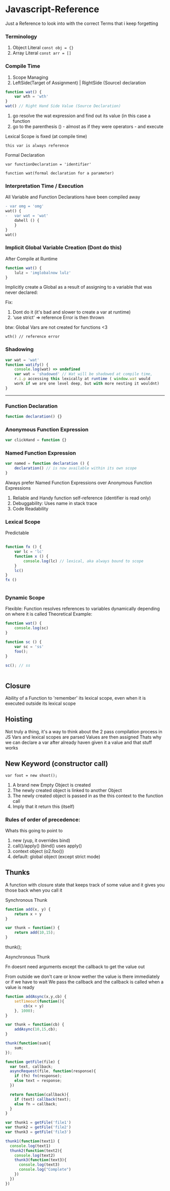 # Javascript-Reference
Just a Reference to look into with the correct Terms that i keep forgetting 

### Terminology
1. Object Literal ``const obj = {}``
1. Array Literal ``const arr = []``



### Compile Time
1. Scope Managing
1. LeftSide(Target of Assignment) | RightSide (Source) declaration

``` js
function wat() {
    var wth = 'wth'
}
wat() // Right Hand Side Value (Source Declaration)
```

1. go resolve the wat expression and find out its value (in this case a function 
2. go to the parenthesis () - almost as if they were operators - and execute 


Lexical Scope is fixed (at compile time)

```
this var is always reference 
```

Formal Declaration
```
var functionDeclaration = 'identifier'

function wat(formal declaration for a parameter)
```

### Interpretation Time / Execution
All Variable and Function Declarations have been compiled away

```diff
- var omg = 'omg'
wat() {
-   var wat = 'wat'
    dahell () {
    }
}
wat()
```


### Implicit Global Variable Creation (Dont do this)

After Compile at Runtime 
```js
function wat() {
    lulz = 'imglobalnow lulz'
}
```
Implicitly create a Global as a result of assigning to a variable that was never declared:

Fix:
1.  Dont do it (it's bad and slower to create a var at runtime)
1. 'use strict' => reference Error is then thrown


btw: Global Vars are not created for functions <3
```
wth() // reference error
```


### Shadowing ###

```js
var wat = 'wat'
function watify() {
    console.log(wat) => undefined
    var wat = 'shadowed' // Wat will be shadowed at compile time, 
    r.i.p accessing this lexically at runtime ( window.wat would
    work if we are one level deep, but with more nesting it wouldnt)
}

```

-----------

### Function Declaration

```js
function declaration() {}
```



### Anonymous Function Expression

```js
var clickHand = function {}
```


### Named Function Expression

```js
var named = function declaration () {
    declaration() // is now available within its own scope
}
```
Always prefer Named Function Expressions over Anonymous Function Expressions
1. Reliable and Handy function self-reference (identifier is read only)
2. Debuggability: Uses name in stack trace
3. Code Readability 


### Lexical Scope

Predictable 
```js
    
function fx () {
    var lc = 'lc'
    function x () {
        console.log(lc) // lexical, aka always bound to scope 
    }
    lc()
}
fx ()
   
```


### Dynamic Scope
Flexible: Function resolves references to variables dynamically depending on where it is called
Theoretical Example:
```js
function wat() {
    console.log(sc)
}

function sc () {
    var sc = 'ss'
    foo();
}

sc(); // ss
    
```


## Closure

Ability of a Function to 'remember' its lexical scope, even when it is executed outside its lexical scope

## Hoisting

Not truly a thing, it's a way to think about the 2 pass compilation process in JS
Vars and lexical scopes are parsed
Values are then assigned
Thats why we can declare a var after already haven given it a value and that stuff works


## New Keyword (constructor call)

```
var foot = new shoot();
```
1. A brand new Empty Object is created
1. The newly created object is linked to another Object
1. The newly created object is passed in as the this context to the function call
1. Imply that it return this (itself)

### Rules of order of precedence:
Whats this going to point to

1. new (yup, it overrides bind)
2. call()/apply() (bind() uses apply()
3. context object (o2.foo()) 
4. default: global object (except strict mode)


## Thunks

A function with closure state that keeps track of some value and it gives you those back when you call it

Synchronous Thunk
```js
function add(x, y) {
    return x + y
}

var thunk = function() {
    return add(10,15);
}
```
thunk();

Asynchronous Thunk

Fn doesnt need arguments except the callback to get the value out

From outside we don't care or know wether the value is there immediately or if we have to wait
We pass the callback and the callback is called when a value is ready


```js
function addAsync(x,y,cb) {
    setTimeout(function(){
        cb(x + y)
    }, 1000);
}

var thunk = function(cb) {
    addAsync(10,15,cb);
}

thunk(function(sum){
    sum;
});

```


```js
function getFile(file) {
  var text, callback;
  asyncRequest(file, function(response){
    if (fn) fn(response);
    else text = response;
  })

  return function(callback){
    if (text) callback(text);
    else fn = callback;
  }
}

var thunk1 = getFile('file1')
var thunk2 = getFile('file2')
var thunk3 = getFile('file3')

thunk1(function(text1) {
  console.log(text1)
  thunk2(function(text2){
    console.log(text2)
    thunk3(function(text3){
      console.log(text3)
      console.log("Complete")
    })
  })
})

```
